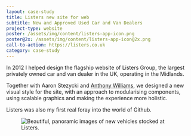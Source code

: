 ```yaml
---
layout: case-study
title: Listers new site for web
subtitle: New and Approved Used Car and Van Dealers
project-type: website
poster: /assets/img/content/listers-app-icon.png
poster@2x: /assets/img/content/listers-app-icon@2x.png
call-to-action: https://listers.co.uk
category: case-study
---
```

<div class="text-col t--center">
  <p class="lede">In 2012 I helped design the flagship website of Listers Group, the largest privately owned car and van dealer in the UK, operating in the Midlands.</p>
  <p>Together with Aaron Stezycki and <a href="http://twitter.com/abitgone">Anthony Williams</a>, we designed a new visual style for the site, with an approach to modularising components, using scalable graphics and making the experience more holistic.</p>
  <p>Listers was also my first real foray into the world of Github.</p>
</div>
<figure class="gallery">
  <img src="/assets/img/content/macbook-lister-homepage.png" srcset="/assets/img/content/macbook-lister-homepage.png 1x,/assets/img/content/macbook-lister-homepage@2x.png 2x" alt="Beautiful, panoramic images of new vehicles stocked at Listers.">
</figure>
